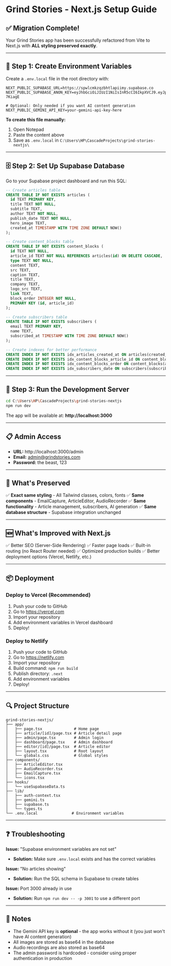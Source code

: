 # Grind Stories - Next.js Setup Guide

## ✅ Migration Complete!

Your Grind Stories app has been successfully refactored from Vite to Next.js with **ALL styling preserved exactly**.

---

## 🔧 Step 1: Create Environment Variables

Create a `.env.local` file in the root directory with:

```env
NEXT_PUBLIC_SUPABASE_URL=https://spwlcmkzqzbhtlapiimy.supabase.co
NEXT_PUBLIC_SUPABASE_ANON_KEY=eyJhbGciOiJIUzI1NiIsInR5cCI6IkpXVCJ9.eyJpc3MiOiJzdXBhYmFzZSIsInJlZiI6InNwd2xjbWt6cXpiaHRsYXBpaW15Iiwicm9sZSI6ImFub24iLCJpYXQiOjE3NjA3OTM0OTEsImV4cCI6MjA3NjM2OTQ5MX0.qlbUKYtXXmUfvsgO8bWRYpFc8AkFDpwlHXKw-7KiagE

# Optional: Only needed if you want AI content generation
NEXT_PUBLIC_GEMINI_API_KEY=your-gemini-api-key-here
```

**To create this file manually:**
1. Open Notepad
2. Paste the content above
3. Save as `.env.local` in `C:\Users\HP\CascadeProjects\grind-stories-nextjs\`

---

## 🗄️ Step 2: Set Up Supabase Database

Go to your Supabase project dashboard and run this SQL:

```sql
-- Create articles table
CREATE TABLE IF NOT EXISTS articles (
  id TEXT PRIMARY KEY,
  title TEXT NOT NULL,
  subtitle TEXT,
  author TEXT NOT NULL,
  publish_date TEXT NOT NULL,
  hero_image TEXT,
  created_at TIMESTAMP WITH TIME ZONE DEFAULT NOW()
);

-- Create content_blocks table
CREATE TABLE IF NOT EXISTS content_blocks (
  id TEXT NOT NULL,
  article_id TEXT NOT NULL REFERENCES articles(id) ON DELETE CASCADE,
  type TEXT NOT NULL,
  content TEXT,
  src TEXT,
  caption TEXT,
  title TEXT,
  company TEXT,
  logo_src TEXT,
  link TEXT,
  block_order INTEGER NOT NULL,
  PRIMARY KEY (id, article_id)
);

-- Create subscribers table
CREATE TABLE IF NOT EXISTS subscribers (
  email TEXT PRIMARY KEY,
  name TEXT,
  subscribed_at TIMESTAMP WITH TIME ZONE DEFAULT NOW()
);

-- Create indexes for better performance
CREATE INDEX IF NOT EXISTS idx_articles_created_at ON articles(created_at DESC);
CREATE INDEX IF NOT EXISTS idx_content_blocks_article_id ON content_blocks(article_id);
CREATE INDEX IF NOT EXISTS idx_content_blocks_order ON content_blocks(article_id, block_order);
CREATE INDEX IF NOT EXISTS idx_subscribers_date ON subscribers(subscribed_at DESC);
```

---

## 🚀 Step 3: Run the Development Server

```bash
cd C:\Users\HP\CascadeProjects\grind-stories-nextjs
npm run dev
```

The app will be available at: **http://localhost:3000**

---

## 📋 Admin Access

- **URL:** http://localhost:3000/admin
- **Email:** admin@grindstories.com
- **Password:** the beast, 123

---

## 🎨 What's Preserved

✅ **Exact same styling** - All Tailwind classes, colors, fonts
✅ **Same components** - EmailCapture, ArticleEditor, AudioRecorder
✅ **Same functionality** - Article management, subscribers, AI generation
✅ **Same database structure** - Supabase integration unchanged

---

## 🆕 What's Improved with Next.js

✅ Better SEO (Server-Side Rendering)
✅ Faster page loads
✅ Built-in routing (no React Router needed)
✅ Optimized production builds
✅ Better deployment options (Vercel, Netlify, etc.)

---

## 📦 Deployment

### Deploy to Vercel (Recommended)

1. Push your code to GitHub
2. Go to https://vercel.com
3. Import your repository
4. Add environment variables in Vercel dashboard
5. Deploy!

### Deploy to Netlify

1. Push your code to GitHub
2. Go to https://netlify.com
3. Import your repository
4. Build command: `npm run build`
5. Publish directory: `.next`
6. Add environment variables
7. Deploy!

---

## 🔍 Project Structure

```
grind-stories-nextjs/
├── app/
│   ├── page.tsx              # Home page
│   ├── article/[id]/page.tsx # Article detail page
│   ├── admin/page.tsx        # Admin login
│   ├── dashboard/page.tsx    # Admin dashboard
│   ├── editor/[id]/page.tsx  # Article editor
│   ├── layout.tsx            # Root layout
│   └── globals.css           # Global styles
├── components/
│   ├── ArticleEditor.tsx
│   ├── AudioRecorder.tsx
│   ├── EmailCapture.tsx
│   └── icons.tsx
├── hooks/
│   └── useSupabaseData.ts
├── lib/
│   ├── auth-context.tsx
│   ├── gemini.ts
│   ├── supabase.ts
│   └── types.ts
└── .env.local               # Environment variables
```

---

## ❓ Troubleshooting

**Issue:** "Supabase environment variables are not set"
- **Solution:** Make sure `.env.local` exists and has the correct variables

**Issue:** "No articles showing"
- **Solution:** Run the SQL schema in Supabase to create tables

**Issue:** Port 3000 already in use
- **Solution:** Run `npm run dev -- -p 3001` to use a different port

---

## 📝 Notes

- The Gemini API key is **optional** - the app works without it (you just won't have AI content generation)
- All images are stored as base64 in the database
- Audio recordings are also stored as base64
- The admin password is hardcoded - consider using proper authentication in production
